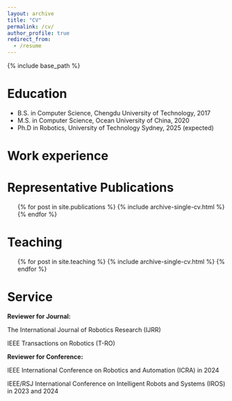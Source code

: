 ```yaml
---
layout: archive
title: "CV"
permalink: /cv/
author_profile: true
redirect_from:
  - /resume
---
```


{% include base_path %}

Education
======
* B.S. in Computer Science, Chengdu University of Technology, 2017
* M.S. in Computer Science, Ocean University of China, 2020
* Ph.D in Robotics, University of Technology Sydney, 2025 (expected)

Work experience
======




Representative Publications
======
  <ul>{% for post in site.publications %}
    {% include archive-single-cv.html %}
  {% endfor %}</ul>

Teaching
======
  <ul>{% for post in site.teaching %}
    {% include archive-single-cv.html %}
  {% endfor %}</ul>

Service
======
$\textbf{Reviewer for Journal:}$ 

The International Journal of Robotics Research (IJRR) 

IEEE Transactions on Robotics (T-RO)

$\textbf{Reviewer for Conference:}$ 

IEEE International Conference on Robotics and Automation (ICRA) in 2024

IEEE/RSJ International Conference on Intelligent Robots and Systems (IROS) in 2023 and 2024
